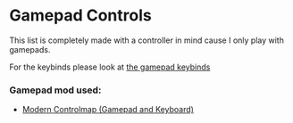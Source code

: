 # Gamepad Controls 

This list is completely made with a controller in mind cause I only play with gamepads. 

For the keybinds please look at [the gamepad keybinds](https://github.com/Styyx1/Nocturnia-Readme/blob/master/files/NocturniaGamepadLayout.png)



### Gamepad mod used: 
- [Modern Controlmap (Gamepad and Keyboard)](https://www.nexusmods.com/skyrimspecialedition/mods/89649)







